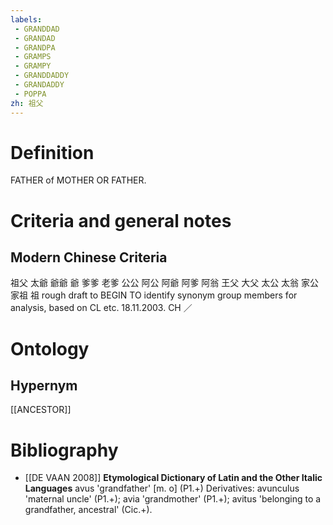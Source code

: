 ```yaml
---
labels: 
 - GRANDDAD
 - GRANDAD
 - GRANDPA
 - GRAMPS
 - GRAMPY
 - GRANDDADDY
 - GRANDADDY
 - POPPA
zh: 祖父
---
```


# Definition
FATHER of MOTHER OR FATHER.
# Criteria and general notes
## Modern Chinese Criteria
祖父
太爺
爺爺
爺
爹爹
老爹
公公
阿公
阿爺
阿爹
阿翁
王父
大父
太公
太翁
家公
家祖
祖
rough draft to BEGIN TO identify synonym group members for analysis, based on CL etc. 18.11.2003. CH ／
# Ontology

## Hypernym
[[ANCESTOR]]
# Bibliography
- [[DE VAAN 2008]]
**Etymological Dictionary of Latin and the Other Italic Languages** 
avus 'grandfather' [m. o] (P1.+)
Derivatives: avunculus 'maternal uncle' (P1.+); avia 'grandmother' (P1.+); avitus
'belonging to a grandfather, ancestral' (Cic.+).